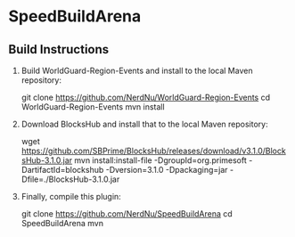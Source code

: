 SpeedBuildArena
===============

Build Instructions
------------------
1. Build WorldGuard-Region-Events and install to the local Maven repository:
 
    git clone https://github.com/NerdNu/WorldGuard-Region-Events
    cd WorldGuard-Region-Events
    mvn install
     
2. Download BlocksHub and install that to the local Maven repository:

    wget https://github.com/SBPrime/BlocksHub/releases/download/v3.1.0/BlocksHub-3.1.0.jar
    mvn install:install-file -DgroupId=org.primesoft -DartifactId=blockshub -Dversion=3.1.0 -Dpackaging=jar -Dfile=./BlocksHub-3.1.0.jar

3. Finally, compile this plugin:

    git clone https://github.com/NerdNu/SpeedBuildArena
    cd SpeedBuildArena
    mvn

